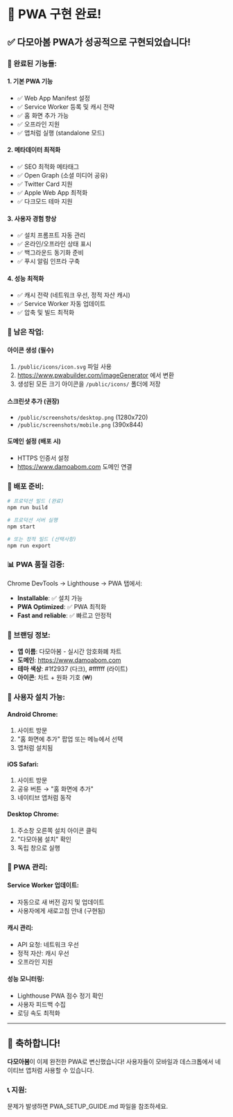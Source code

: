 # 🎉 PWA 구현 완료!

## ✅ 다모아봄 PWA가 성공적으로 구현되었습니다!

### 📱 완료된 기능들:

#### 1. **기본 PWA 기능**
- ✅ Web App Manifest 설정
- ✅ Service Worker 등록 및 캐시 전략
- ✅ 홈 화면 추가 가능
- ✅ 오프라인 지원
- ✅ 앱처럼 실행 (standalone 모드)

#### 2. **메타데이터 최적화**
- ✅ SEO 최적화 메타태그
- ✅ Open Graph (소셜 미디어 공유)
- ✅ Twitter Card 지원
- ✅ Apple Web App 최적화
- ✅ 다크모드 테마 지원

#### 3. **사용자 경험 향상**
- ✅ 설치 프롬프트 자동 관리
- ✅ 온라인/오프라인 상태 표시
- ✅ 백그라운드 동기화 준비
- ✅ 푸시 알림 인프라 구축

#### 4. **성능 최적화**
- ✅ 캐시 전략 (네트워크 우선, 정적 자산 캐시)
- ✅ Service Worker 자동 업데이트
- ✅ 압축 및 빌드 최적화

### 🎯 남은 작업:

#### **아이콘 생성** (필수)
1. `/public/icons/icon.svg` 파일 사용
2. https://www.pwabuilder.com/imageGenerator 에서 변환
3. 생성된 모든 크기 아이콘을 `/public/icons/` 폴더에 저장

#### **스크린샷 추가** (권장)
- `/public/screenshots/desktop.png` (1280x720)
- `/public/screenshots/mobile.png` (390x844)

#### **도메인 설정** (배포 시)
- HTTPS 인증서 설정
- https://www.damoabom.com 도메인 연결

### 🚀 배포 준비:

```bash
# 프로덕션 빌드 (완료)
npm run build

# 프로덕션 서버 실행
npm start

# 또는 정적 빌드 (선택사항)
npm run export
```

### 📊 PWA 품질 검증:

Chrome DevTools → Lighthouse → PWA 탭에서:
- **Installable**: ✅ 설치 가능
- **PWA Optimized**: ✅ PWA 최적화
- **Fast and reliable**: ✅ 빠르고 안정적

### 🎨 브랜딩 정보:

- **앱 이름**: 다모아봄 - 실시간 암호화폐 차트
- **도메인**: https://www.damoabom.com
- **테마 색상**: #1f2937 (다크), #ffffff (라이트)
- **아이콘**: 차트 + 원화 기호 (₩)

### 📱 사용자 설치 가능:

#### **Android Chrome**:
1. 사이트 방문
2. "홈 화면에 추가" 팝업 또는 메뉴에서 선택
3. 앱처럼 설치됨

#### **iOS Safari**:
1. 사이트 방문  
2. 공유 버튼 → "홈 화면에 추가"
3. 네이티브 앱처럼 동작

#### **Desktop Chrome**:
1. 주소창 오른쪽 설치 아이콘 클릭
2. "다모아봄 설치" 확인
3. 독립 창으로 실행

### 🔧 PWA 관리:

#### **Service Worker 업데이트**:
- 자동으로 새 버전 감지 및 업데이트
- 사용자에게 새로고침 안내 (구현됨)

#### **캐시 관리**:
- API 요청: 네트워크 우선
- 정적 자산: 캐시 우선
- 오프라인 지원

#### **성능 모니터링**:
- Lighthouse PWA 점수 정기 확인
- 사용자 피드백 수집
- 로딩 속도 최적화

---

## 🎊 축하합니다!

**다모아봄**이 이제 완전한 PWA로 변신했습니다! 
사용자들이 모바일과 데스크톱에서 네이티브 앱처럼 사용할 수 있습니다.

### 📞 지원:
문제가 발생하면 PWA_SETUP_GUIDE.md 파일을 참조하세요.
